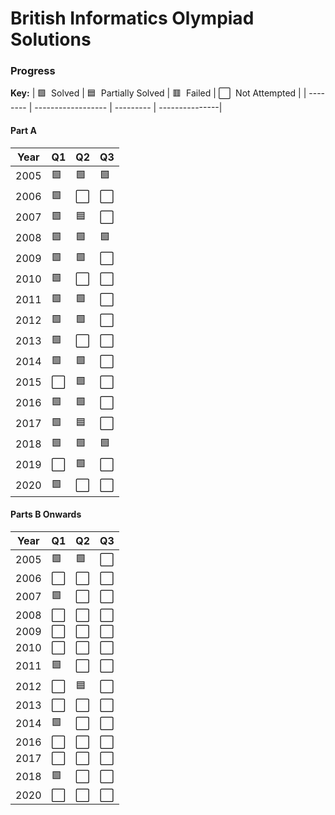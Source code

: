 # British Informatics Olympiad Solutions

### Progress 

**Key:** 
| 🟩 &nbsp;Solved | 🟦 &nbsp;Partially Solved | 🟥 &nbsp;Failed | ⬜️ &nbsp;Not Attempted |
| -------- | ------------------ | --------- | ---------------|

#### Part A
| Year | Q1 | Q2 | Q3 |
| ---- | -- | -- | -- |
| 2005 | 🟩 | 🟩 | 🟩 |
| 2006 | 🟩 | ⬜️ | ⬜️ |
| 2007 | 🟩 | 🟦 | ⬜️ |
| 2008 | 🟩 | 🟩 | 🟩 |
| 2009 | 🟩 | 🟩 | ⬜️ |
| 2010 | 🟩 | ⬜️ | ⬜️ |
| 2011 | 🟩 | 🟩 | ⬜️ |
| 2012 | 🟩 | 🟩 | ⬜️ |
| 2013 | 🟩 | ⬜️ | ⬜️ |
| 2014 | 🟩 | 🟩 | ⬜️ |
| 2015 | ⬜️ | 🟩 | ⬜️ |
| 2016 | 🟩 | 🟩 | ⬜️ |
| 2017 | 🟩 | 🟦 | ⬜️ |
| 2018 | 🟩 | 🟩 | 🟩 |
| 2019 | ⬜️ | 🟩 | ⬜️ |
| 2020 | 🟩 | ⬜️ | ⬜️ |

#### Parts B Onwards
| Year | Q1 | Q2 | Q3 |
| ---- | -- | -- | -- |
| 2005 | 🟩 | 🟩 | ⬜️ |
| 2006 | ⬜️ | ⬜️ | ⬜️ |
| 2007 | 🟩 | ⬜️ | ⬜️ |
| 2008 | ⬜️ | ⬜️ | ⬜️ |
| 2009 | ⬜️ | ⬜️ | ⬜️ |
| 2010 | ⬜️ | ⬜️ | ⬜️ |
| 2011 | 🟩 | ⬜️ | ⬜️ |
| 2012 | ⬜️ | 🟦 | ⬜️ |
| 2013 | ⬜️ | ⬜️ | ⬜️ |
| 2014 | 🟩 | ⬜️ | ⬜️ |
| 2016 | ⬜️ | ⬜️ | ⬜️ |
| 2017 | ⬜️ | ⬜️ | ⬜️ |
| 2018 | 🟩 | ⬜️ | ⬜️ |
| 2020 | ⬜️ | ⬜️ | ⬜️ |

